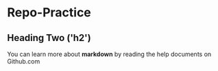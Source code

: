 Repo-Practice
=============

## Heading Two ('h2')

You can learn more about **markdown** by reading the help documents on Github.com
